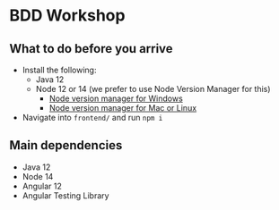 # BDD Workshop

## What to do before you arrive

* Install the following:
  * Java 12
  * Node 12 or 14 (we prefer to use Node Version Manager for this)
    * [Node version manager for Windows](https://github.com/coreybutler/nvm-windows)
    * [Node version manager for Mac or Linux](https://github.com/nvm-sh/nvm)
* Navigate into `frontend/` and run `npm i`

## Main dependencies

* Java 12
* Node 14
* Angular 12
* Angular Testing Library
